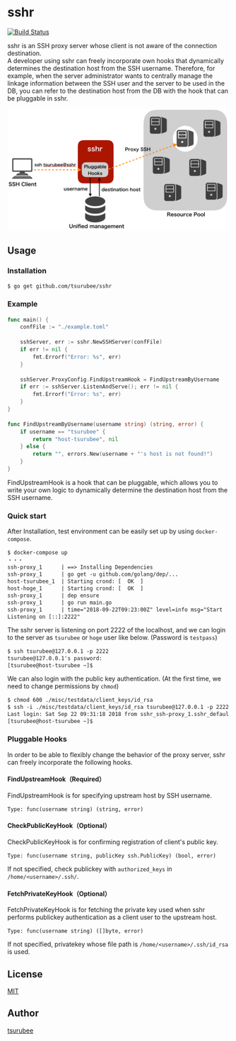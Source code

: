 # sshr
[![Build Status](https://travis-ci.org/tsurubee/sshr.svg?branch=master)](https://travis-ci.org/tsurubee/sshr)  

sshr is an SSH proxy server whose client is not aware of the connection destination.  
A developer using sshr can freely incorporate own hooks that dynamically determines the destination host from the SSH username.  Therefore, for example, when the server administrator wants to centrally manage the linkage information between the SSH user and the server to be used in the DB, you can refer to the destination host from the DB with the hook that can be pluggable in sshr.

<img src="./docs/images/conceptual_scheme.png" alt="conceptual_scheme" width="800">

## Usage
### Installation
```
$ go get github.com/tsurubee/sshr
```

### Example
```go
func main() {
	confFile := "./example.toml"

	sshServer, err := sshr.NewSSHServer(confFile)
	if err != nil {
		fmt.Errorf("Error: %s", err)
	}

	sshServer.ProxyConfig.FindUpstreamHook = FindUpstreamByUsername
	if err := sshServer.ListenAndServe(); err != nil {
		fmt.Errorf("Error: %s", err)
	}
}

func FindUpstreamByUsername(username string) (string, error) {
	if username == "tsurubee" {
		return "host-tsurubee", nil
	} else {
		return "", errors.New(username + "'s host is not found!")
	}
}

```
FindUpstreamHook is a hook that can be pluggable, which allows you to write your own logic to dynamically determine the destination host from the SSH username.

### Quick start  
After Installation, test environment can be easily set up by using `docker-compose`.  
```
$ docker-compose up
・・・
ssh-proxy_1      | ==> Installing Dependencies
ssh-proxy_1      | go get -u github.com/golang/dep/...
host-tsurubee_1  | Starting crond: [  OK  ]
host-hoge_1      | Starting crond: [  OK  ]
ssh-proxy_1      | dep ensure
ssh-proxy_1      | go run main.go
ssh-proxy_1      | time="2018-09-22T09:23:00Z" level=info msg="Start Listening on [::]:2222"
```
The sshr server is listening on port 2222 of the localhost, and we can login to the server as `tsurubee` or `hoge` user like below.  (Password is `testpass`)
```
$ ssh tsurubee@127.0.0.1 -p 2222
tsurubee@127.0.0.1's password:
[tsurubee@host-tsurubee ~]$
```
We can also login with the public key authentication.  (At the first time, we need to change permissions by `chmod`)
```
$ chmod 600 ./misc/testdata/client_keys/id_rsa
$ ssh -i ./misc/testdata/client_keys/id_rsa tsurubee@127.0.0.1 -p 2222
Last login: Sat Sep 22 09:31:18 2018 from sshr_ssh-proxy_1.sshr_defaul
[tsurubee@host-tsurubee ~]$ 
```

### Pluggable Hooks
In order to be able to flexibly change the behavior of the proxy server, sshr can freely incorporate the following hooks.  

#### FindUpstreamHook（Required）
FindUpstreamHook is for specifying upstream host by SSH username.  
```
Type: func(username string) (string, error)
```

#### CheckPublicKeyHook（Optional）
CheckPublicKeyHook is for confirming registration of client's public key.
```
Type: func(username string, publicKey ssh.PublicKey) (bool, error)
```
If not specified, check publickey with `authorized_keys` in `/home/<username>/.ssh/`.

#### FetchPrivateKeyHook（Optional）
FetchPrivateKeyHook is for fetching the private key used when sshr performs publickey authentication as a client user to the upstream host.  

```
Type: func(username string) ([]byte, error)
```
If not specified, privatekey whose file path is `/home/<username>/.ssh/id_rsa` is used.  

## License

[MIT](https://github.com/tsurubee/sshr/blob/master/LICENSE)

## Author

[tsurubee](https://github.com/tsurubee)
